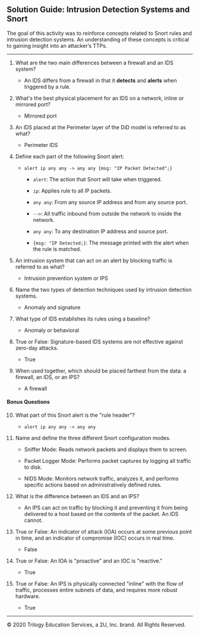 ## Solution Guide: Intrusion Detection Systems and Snort

The goal of this activity was to reinforce concepts related to Snort rules and intrusion detection systems. An understanding of these concepts is critical to gaining insight into an attacker’s TTPs.

___

1. What are the two main differences between a firewall and an IDS system?

    - An IDS differs from a firewall in that it **detects** and **alerts** when triggered by a rule.

2. What's the best physical placement for an IDS on a network, inline or mirrored port?

    - Mirrored port

3. An IDS placed at the Perimeter layer of the DiD model is referred to as what?

    - Perimeter IDS

4. Define each part of the following Snort alert:

   - `alert ip any any -> any any {msg: "IP Packet Detected";}`

        - `alert`: The action that Snort will take when triggered.

        - `ip`: Applies rule to all IP packets.

        - `any any`: From any source IP address and from any source port.

        - `-->`: All traffic inbound from outside the network to inside the network.

        - `any any`: To any destination IP address and source port.

        - `{msg: "IP Detected;}`: The message printed with the alert when the rule is matched.

5. An intrusion system that can act on an alert by blocking traffic is referred to as what?

      - Intrusion prevention system or IPS

6. Name the two types of detection techniques used by intrusion detection systems.

      - Anomaly and signature

7. What type of IDS establishes its rules using a baseline?

    - Anomaly or behavioral

8. True or False: Signature-based IDS systems are not effective against zero-day attacks.

     - True

9. When used together, which should be placed farthest from the data: a firewall, an IDS, or an IPS?

     - A firewall

#### Bonus Questions

10. What part of this Snort alert is the "rule header"?

      - `alert ip any any -> any any`

11. Name and define the three different Snort configuration modes.

     - Sniffer Mode: Reads network packets and displays them to screen.
    
     - Packet Logger Mode: Performs packet captures by logging all traffic to disk.
    
     - NIDS Mode: Monitors network traffic, analyzes it, and performs specific actions based on administratively defined rules.

12. What is the difference between an IDS and an IPS?

    - An IPS can act on traffic by blocking it and preventing it from being delivered to a host based on the contents of the packet. An IDS cannot.

13. True or False: An indicator of attack (IOA) occurs at some previous point in time, and an indicator of compromise (IOC) occurs in real time.

    - False

14. True or False: An IOA is "proactive" and an IOC is "reactive."

     - True

15.  True or False: An IPS is physically connected "inline" with the flow of traffic, processes entire subnets of data, and requires more robust hardware.

     - True

--- 
© 2020 Trilogy Education Services, a 2U, Inc. brand. All Rights Reserved.
